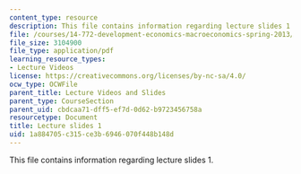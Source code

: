 ```yaml
---
content_type: resource
description: This file contains information regarding lecture slides 1.
file: /courses/14-772-development-economics-macroeconomics-spring-2013/1a884705c315ce3b6946070f448b148d_MIT14_772S13_lecture1.pdf
file_size: 3104900
file_type: application/pdf
learning_resource_types:
- Lecture Videos
license: https://creativecommons.org/licenses/by-nc-sa/4.0/
ocw_type: OCWFile
parent_title: Lecture Videos and Slides
parent_type: CourseSection
parent_uid: cbdcaa71-dff5-ef7d-0d62-b9723456758a
resourcetype: Document
title: Lecture slides 1
uid: 1a884705-c315-ce3b-6946-070f448b148d
---
```

This file contains information regarding lecture slides 1.